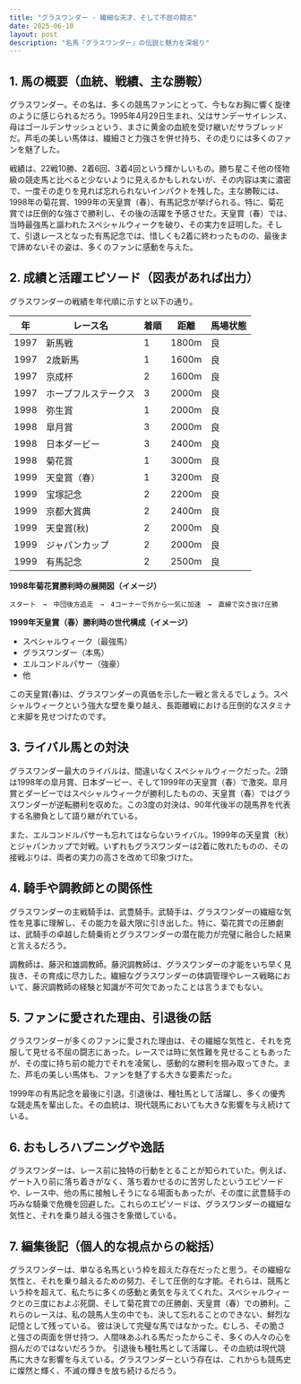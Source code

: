 ```yaml
---
title: "グラスワンダー - 繊細な天才、そして不屈の闘志"
date: 2025-06-10
layout: post
description: "名馬『グラスワンダー』の伝説と魅力を深堀り"
---
```


## 1. 馬の概要（血統、戦績、主な勝鞍）

グラスワンダー。その名は、多くの競馬ファンにとって、今もなお胸に響く旋律のように感じられるだろう。1995年4月29日生まれ、父はサンデーサイレンス、母はゴールデンサッシュという、まさに黄金の血統を受け継いだサラブレッドだ。芦毛の美しい馬体は、繊細さと力強さを併せ持ち、その走りには多くのファンを魅了した。

戦績は、22戦10勝、2着6回、3着4回という輝かしいもの。勝ち星こそ他の怪物級の競走馬と比べると少ないように見えるかもしれないが、その内容は実に濃密で、一度その走りを見れば忘れられないインパクトを残した。主な勝鞍には、1998年の菊花賞、1999年の天皇賞（春）、有馬記念が挙げられる。特に、菊花賞では圧倒的な強さで勝利し、その後の活躍を予感させた。天皇賞（春）では、当時最強馬と謳われたスペシャルウィークを破り、その実力を証明した。そして、引退レースとなった有馬記念では、惜しくも2着に終わったものの、最後まで諦めないその姿は、多くのファンに感動を与えた。


## 2. 成績と活躍エピソード（図表があれば出力）

グラスワンダーの戦績を年代順に示すと以下の通り。

| 年 | レース名             | 着順 | 距離 | 馬場状態 |
|---|----------------------|-----|-----|---------|
| 1997 | 新馬戦             | 1   | 1800m| 良      |
| 1997 | 2歳新馬             | 1   | 1600m| 良      |
| 1997 | 京成杯           | 2   | 1600m| 良      |
| 1997 | ホープフルステークス | 3   | 2000m| 良      |
| 1998 | 弥生賞             | 1   | 2000m| 良      |
| 1998 |皐月賞              | 3   | 2000m| 良      |
| 1998 | 日本ダービー         | 3   | 2400m| 良      |
| 1998 | 菊花賞             | 1   | 3000m| 良      |
| 1999 | 天皇賞（春）         | 1   | 3200m| 良      |
| 1999 | 宝塚記念           | 2   | 2200m| 良      |
| 1999 | 京都大賞典         | 2   | 2400m| 良      |
| 1999 |天皇賞(秋)           | 2   | 2000m| 良      |
| 1999 | ジャパンカップ       | 2   | 2000m| 良      |
| 1999 | 有馬記念           | 2   | 2500m| 良      |


**1998年菊花賞勝利時の展開図（イメージ）**

```
スタート　→　中団後方追走　→　4コーナーで外から一気に加速　→　直線で突き抜け圧勝
```

**1999年天皇賞（春）勝利時の世代構成（イメージ）**

* スペシャルウィーク（最強馬）
* グラスワンダー（本馬）
* エルコンドルパサー（強豪）
* 他


この天皇賞(春)は、グラスワンダーの真価を示した一戦と言えるでしょう。スペシャルウィークという強大な壁を乗り越え、長距離戦における圧倒的なスタミナと末脚を見せつけたのです。


## 3. ライバル馬との対決

グラスワンダー最大のライバルは、間違いなくスペシャルウィークだった。2頭は1998年の皐月賞、日本ダービー、そして1999年の天皇賞（春）で激突。皐月賞とダービーではスペシャルウィークが勝利したものの、天皇賞（春）ではグラスワンダーが逆転勝利を収めた。この3度の対決は、90年代後半の競馬界を代表する名勝負として語り継がれている。

また、エルコンドルパサーも忘れてはならないライバル。1999年の天皇賞（秋）とジャパンカップで対戦。いずれもグラスワンダーは2着に敗れたものの、その接戦ぶりは、両者の実力の高さを改めて印象づけた。


## 4. 騎手や調教師との関係性

グラスワンダーの主戦騎手は、武豊騎手。武騎手は、グラスワンダーの繊細な気性を見事に理解し、その能力を最大限に引き出した。特に、菊花賞での圧勝劇は、武騎手の卓越した騎乗術とグラスワンダーの潜在能力が完璧に融合した結果と言えるだろう。

調教師は、藤沢和雄調教師。藤沢調教師は、グラスワンダーの才能をいち早く見抜き、その育成に尽力した。繊細なグラスワンダーの体調管理やレース戦略において、藤沢調教師の経験と知識が不可欠であったことは言うまでもない。


## 5. ファンに愛された理由、引退後の話

グラスワンダーが多くのファンに愛された理由は、その繊細な気性と、それを克服して見せる不屈の闘志にあった。レースでは時に気性難を見せることもあったが、その度に持ち前の能力でそれを凌駕し、感動的な勝利を掴み取ってきた。また、芦毛の美しい馬体も、ファンを魅了する大きな要素だった。

1999年の有馬記念を最後に引退。引退後は、種牡馬として活躍し、多くの優秀な競走馬を輩出した。その血統は、現代競馬においても大きな影響を与え続けている。


## 6. おもしろハプニングや逸話

グラスワンダーは、レース前に独特の行動をとることが知られていた。例えば、ゲート入り前に落ち着きがなく、落ち着かせるのに苦労したというエピソードや、レース中、他の馬に接触しそうになる場面もあったが、その度に武豊騎手の巧みな騎乗で危機を回避した。これらのエピソードは、グラスワンダーの繊細な気性と、それを乗り越える強さを象徴している。


## 7. 編集後記（個人的な視点からの総括）

グラスワンダーは、単なる名馬という枠を超えた存在だったと思う。その繊細な気性と、それを乗り越えるための努力、そして圧倒的な才能。それらは、競馬という枠を超えて、私たちに多くの感動と勇気を与えてくれた。スペシャルウィークとの三度におよぶ死闘、そして菊花賞での圧勝劇、天皇賞（春）での勝利。これらのレースは、私の競馬人生の中でも、決して忘れることのできない、鮮烈な記憶として残っている。  彼は決して完璧な馬ではなかった。むしろ、その脆さと強さの両面を併せ持つ、人間味あふれる馬だったからこそ、多くの人々の心を掴んだのではないだろうか。  引退後も種牡馬として活躍し、その血統は現代競馬に大きな影響を与えている。グラスワンダーという存在は、これからも競馬史に燦然と輝く、不滅の輝きを放ち続けるだろう。
